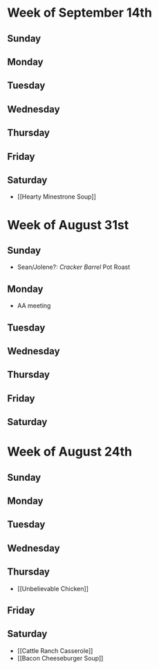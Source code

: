 # Week of September 14th
## Sunday
## Monday
## Tuesday
## Wednesday
## Thursday
## Friday
## Saturday
- [[Hearty Minestrone Soup]]
# Week of August 31st
## Sunday
- Sean/Jolene?: *Cracker Barrel* Pot Roast
## Monday
- AA meeting
## Tuesday
## Wednesday
## Thursday
## Friday
## Saturday
# Week of August 24th
## Sunday
## Monday
## Tuesday
## Wednesday
## Thursday
- [[Unbelievable Chicken]]
## Friday
## Saturday
- [[Cattle Ranch Casserole]]
- [[Bacon Cheeseburger Soup]]
